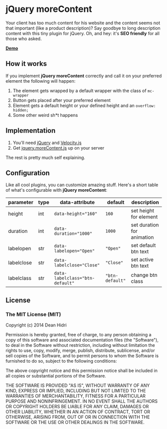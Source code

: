 # jQuery moreContent
Your client has too much content for his website and the content seems not that important (like a product description)? Say goodbye to long description content with this tiny plugin for jQuery. Oh, and hey: it's **SEO friendly** for all those who asked.

**[Demo](http://codepen.io/visualcookie/full/myyGWQ/)**

## How it works
If you implement **jQuery moreContent** correctly and call it on your preferred element the following will happen:

1. The element gets wrapped by a default wrapper with the class of ```mc-wrapper```
2. Button gets placed after your preferred element
3. Element gets a default height or your defined height and an ```overflow: hidden;```
3. Some other weird sh*t happens

## Implementation
1. You'll need [jQuery](http://jquery.com/download/) and [Velocity.js](http://julian.com/research/velocity/)
2. Get [jquery.moreContent.js](../master/jquery.morecontent.js) up on your server

The rest is pretty much self explaining.

## Configuration
Like all cool plugins, you can customize amazing stuff. Here's a short table of what's configurable with **jQuery moreContent**:

parameter | type | data-attribute | default | description
--- | --- | --- | --- | ---
height | int | ```data-height="160"``` | ```160``` | set height for element
duration | int | ```data-duration="1000"``` | ```1000``` | set duration for animation
labelopen | str | ```data-labelopen="Open"``` | ```"Open"``` | set default btn text
labelclose | str | ```data-labelclose="Close"``` | ```"Close"``` | set active btn text
labelclass | str | ```data-labelclass="btn-default"``` | ```"btn-default"``` | change btn class

## License

### The MIT License (MIT)

Copyright (c) 2014 Dean Hidri

Permission is hereby granted, free of charge, to any person obtaining a copy
of this software and associated documentation files (the "Software"), to deal
in the Software without restriction, including without limitation the rights
to use, copy, modify, merge, publish, distribute, sublicense, and/or sell
copies of the Software, and to permit persons to whom the Software is
furnished to do so, subject to the following conditions:

The above copyright notice and this permission notice shall be included in all
copies or substantial portions of the Software.

THE SOFTWARE IS PROVIDED "AS IS", WITHOUT WARRANTY OF ANY KIND, EXPRESS OR
IMPLIED, INCLUDING BUT NOT LIMITED TO THE WARRANTIES OF MERCHANTABILITY,
FITNESS FOR A PARTICULAR PURPOSE AND NONINFRINGEMENT. IN NO EVENT SHALL THE
AUTHORS OR COPYRIGHT HOLDERS BE LIABLE FOR ANY CLAIM, DAMAGES OR OTHER
LIABILITY, WHETHER IN AN ACTION OF CONTRACT, TORT OR OTHERWISE, ARISING FROM,
OUT OF OR IN CONNECTION WITH THE SOFTWARE OR THE USE OR OTHER DEALINGS IN THE
SOFTWARE.

